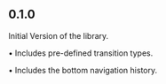 ## 0.1.0

Initial Version of the library.

• Includes pre-defined transition types.

• Includes the bottom navigation history.
